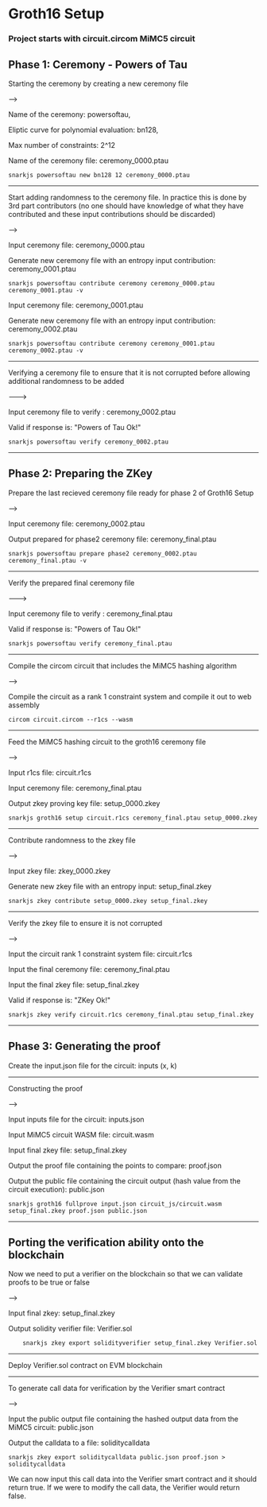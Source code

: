 # Groth16 Setup

### Project starts with circuit.circom MiMC5 circuit


## Phase 1: Ceremony - Powers of Tau

Starting the ceremony by creating a new ceremony file 

--> 

Name of the ceremony: powersoftau,

Eliptic curve for polynomial evaluation: bn128,

Max number of constraints: 2^12

Name of the ceremony file: ceremony_0000.ptau

    snarkjs powersoftau new bn128 12 ceremony_0000.ptau

---

Start adding randomness to the ceremony file. In practice this is done by 3rd part contributors (no one should have knowledge of what they have contributed and these input contributions should be discarded)

-->

Input ceremony file: ceremony_0000.ptau

Generate new ceremony file with an entropy input contribution: ceremony_0001.ptau 

    snarkjs powersoftau contribute ceremony ceremony_0000.ptau ceremony_0001.ptau -v


Input ceremony file: ceremony_0001.ptau

Generate new ceremony file with an entropy input contribution: ceremony_0002.ptau 

    snarkjs powersoftau contribute ceremony ceremony_0001.ptau ceremony_0002.ptau -v

---

Verifying a ceremony file to ensure that it is not corrupted before allowing additional randomness to be added

---> 

Input ceremony file to verify : ceremony_0002.ptau

Valid if response is: "Powers of Tau Ok!"

    snarkjs powersoftau verify ceremony_0002.ptau

---

## Phase 2: Preparing the ZKey 

Prepare the last recieved ceremony file ready for phase 2 of Groth16 Setup

-->

Input ceremony file: ceremony_0002.ptau

Output prepared for phase2 ceremony file: ceremony_final.ptau

    snarkjs powersoftau prepare phase2 ceremony_0002.ptau ceremony_final.ptau -v

---

Verify the prepared final ceremony file

---> 

Input ceremony file to verify : ceremony_final.ptau

Valid if response is: "Powers of Tau Ok!"
        
    snarkjs powersoftau verify ceremony_final.ptau

---

Compile the circom circuit that includes the MiMC5 hashing algorithm

-->

Compile the circuit as a rank 1 constraint system and compile it out to web assembly

    circom circuit.circom --r1cs --wasm

---

Feed the MiMC5 hashing circuit to the groth16 ceremony file

-->

Input r1cs file: circuit.r1cs

Input ceremony file: ceremony_final.ptau

Output zkey proving key file: setup_0000.zkey

    snarkjs groth16 setup circuit.r1cs ceremony_final.ptau setup_0000.zkey

---

Contribute randomness to the zkey file

-->

Input zkey file: zkey_0000.zkey

Generate new zkey file with an entropy input: setup_final.zkey

    snarkjs zkey contribute setup_0000.zkey setup_final.zkey

---

Verify the zkey file to ensure it is not corrupted

-->

Input the circuit rank 1 constraint system file: circuit.r1cs 

Input the final ceremony file: ceremony_final.ptau

Input the final zkey file: setup_final.zkey

Valid if response is: "ZKey Ok!"

    snarkjs zkey verify circuit.r1cs ceremony_final.ptau setup_final.zkey

---

## Phase 3: Generating the proof

Create the input.json file for the circuit: inputs (x, k)

---

Constructing the proof 

--> 

Input inputs file for the circuit: inputs.json

Input MiMC5 circuit WASM file: circuit.wasm

Input final zkey file: setup_final.zkey

Output the proof file containing the points to compare: proof.json

Output the public file containing the circuit output (hash value from the circuit execution): public.json


    snarkjs groth16 fullprove input.json circuit_js/circuit.wasm setup_final.zkey proof.json public.json

---

## Porting the verification ability onto the blockchain

Now we need to put a verifier on the blockchain so that we can validate proofs to be true or false 

-->

Input final zkey: setup_final.zkey
 
Output solidity verifier file: Verifier.sol

        snarkjs zkey export solidityverifier setup_final.zkey Verifier.sol

---

Deploy Verifier.sol contract on EVM blockchain

---

To generate call data for verification by the Verifier smart contract

--> 

Input the public output file containing the hashed output data from the MiMC5 circuit: public.json

Output the calldata to a file: soliditycalldata

    snarkjs zkey export soliditycalldata public.json proof.json > soliditycalldata

We can now input this call data into the Verifier smart contract and it should return true.
If we were to modify the call data, the Verifier would return false.

